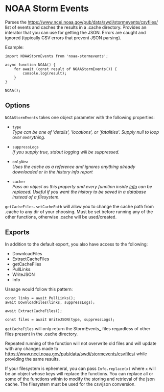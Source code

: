 # NOAA Storm Events

Parses the https://www.ncei.noaa.gov/pub/data/swdi/stormevents/csvfiles/ list of events and caches the results in a .cache directory. Provides an interator that you can use for getting the JSON. Errors are caught and ignored (typically CSV errors that prevent JSON parsing).

Example:

```
import NOAAStormEvents from 'noaa-stormevents';

async function NOAA() {
	for await (const result of NOAAStormEvents()) {
		console.log(result);
	}
}

NOAA();
```

## Options

``NOAAStormEvents`` takes one object parameter with the following properties:

* ``type``  
*Type can be one of 'details', 'locations', or 'fatalities'. Supply null to loop over everything.*

* ``suppressLogs``  
*If you supply true, stdout logging will be suppressed.*

* ``onlyNew``  
*Uses the cache as a reference and ignores anything already downloaded or in the history info report*

* ``cacher``  
*Pass an object as this property and every function inside [Info](./src/info.js) can be replaced. Useful if you want the history to be saved in a database instead of a filesystem.*

``getCacheFiles.setCachePath`` will allow you to change the cache path from .cache to any dir of your choosing. Must be set before running any of the other functions, otherwise .cache will be used/created.

## Exports

In addition to the default export, you also have access to the following:
* DownloadFiles
* ExtractCacheFiles
* getCacheFiles
* PullLinks
* WriteJSON
* Info

Useage would follow this pattern:
```
const links = await PullLinks();
await DownloadFiles(links, suppressLogs);

await ExtractCacheFiles();

const files = await WriteJSON(type, suppressLogs);
```

``getCacheFiles`` will only return the StormEvents_ files regardless of other files present in the .cache directory.

Repeated running of the function will not overwrite old files and will update with any changes made to https://www.ncei.noaa.gov/pub/data/swdi/stormevents/csvfiles/ while providing the same results.

If your filesystem is ephemeral, you can pass ``Info.replace(x)`` where ``x`` will be an object whose keys will replace the functions. You can replace all or some of the functions within to modify the storing and retrieval of the json cache. The filesystem must be used for the csv/json conversion.
